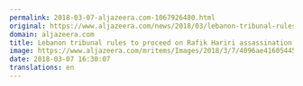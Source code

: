 ```yaml
---
permalink: 2018-03-07-aljazeera.com-1067926480.html
original: https://www.aljazeera.com/news/2018/03/lebanon-tribunal-rules-proceed-rafik-hariri-assassination-180307144543918.html
domain: aljazeera.com
title: Lebanon tribunal rules to proceed on Rafik Hariri assassination
image: https://www.aljazeera.com/mritems/Images/2018/3/7/4096ae4160544551a293857c984b6921_18.jpg
date: 2018-03-07 16:30:07
translations: en
---
```


